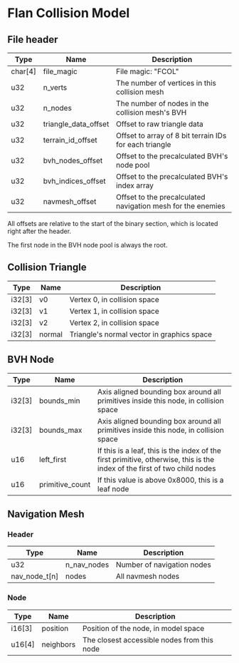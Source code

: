 # Flan Collision Model
## File header
| Type    | Name       | Description                                   |
| ------- | ---------- | --------------------------------------------- |
| char[4] | file_magic | File magic: "FCOL"                            |
| u32     | n_verts    | The number of vertices in this collision mesh | 
| u32     | n_nodes    | The number of nodes in the collision mesh's BVH | 
| u32     | triangle_data_offset | Offset to raw triangle data | 
| u32     | terrain_id_offset | Offset to array of 8 bit terrain IDs for each triangle |
| u32     | bvh_nodes_offset | Offset to the precalculated BVH's node pool | 
| u32     | bvh_indices_offset | Offset to the precalculated BVH's index array | 
| u32     | navmesh_offset | Offset to the precalculated navigation mesh for the enemies | 

All offsets are relative to the start of the binary section, which is located right after the header.

The first node in the BVH node pool is always the root.

## Collision Triangle
| Type | Name               | Description                   |
| ---- | ------------------ | ----------------------------- |
| i32[3]  | v0              | Vertex 0, in collision space |
| i32[3]  | v1              | Vertex 1, in collision space |
| i32[3]  | v2              | Vertex 2, in collision space |
| i32[3]  | normal         | Triangle's normal vector in graphics space    |

## BVH Node
| Type    | Name       | Description                                   |
| ------- | ---------- | --------------------------------------------- |
| i32[3]  | bounds_min              | Axis aligned bounding box around all primitives inside this node, in collision space |
| i32[3]  | bounds_max              | Axis aligned bounding box around all primitives inside this node, in collision space |
| u16     | left_first | If this is a leaf, this is the index of the first primitive, otherwise, this is the index of the first of two child nodes | 
| u16     | primitive_count | If this value is above 0x8000, this is a leaf node | 

## Navigation Mesh
### Header
| Type    | Name       | Description                                   |
| ------- | ---------- | --------------------------------------------- |
| u32 | n_nav_nodes | Number of navigation nodes                      |
| nav_node_t[n]     | nodes | All navmesh nodes |

### Node
| Type    | Name       | Description                                   |
| ------- | ---------- | --------------------------------------------- |
| i16[3]     | position    | Position of the node, in model space | 
| u16[4]     | neighbors    | The closest accessible nodes from this node | 